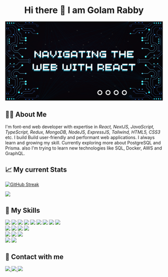 <h1 align='center'>Hi there 👋 I am Golam Rabby</h1>

![The San Juan Mountains are beautiful!](https://raw.githubusercontent.com/rabby4/rabby4/main/images/banner.png "San Juan Mountains")

## 🙋‍♂️ About Me

I'm font-end web developer with expertise in _React, NextJS, JavaScript, TypeScript, Redux, MongoDB, NodeJS, ExpressJS, Tailwind, HTML5, CSS3_ etc. I build Build user-friendly and performant web applications. I always learn and growing my skill. Currently exploring more about PostgreSQL and Prisma. also I'm trying to learn new technologies like SQL, Docker, AWS and GraphQL.

## 📈 My current Stats

[![GitHub Streak](https://github-readme-streak-stats.herokuapp.com?user=rabby4&theme=react&hide_border=true&date_format=j%20M%5B%20Y%5D&background=00000075)](https://git.io/streak-stats)

![](http://github-profile-summary-cards.vercel.app/api/cards/profile-details?username=rabby4&theme=react)

## 🥇 My Skills

<img src="https://img.shields.io/badge/HTML5-E34F26?style=for-the-badge&logo=html5&logoColor=white"/>
<img src="https://img.shields.io/badge/CSS3-1572B6?style=for-the-badge&logo=css3&logoColor=white"/>
<img src="https://img.shields.io/badge/JavaScript-323330?style=for-the-badge&logo=javascript&logoColor=F7DF1E"/>
<img src="https://img.shields.io/badge/TypeScript-007ACC?style=for-the-badge&logo=typescript&logoColor=white"/>
<img src="https://img.shields.io/badge/React-20232A?style=for-the-badge&logo=react&logoColor=61DAFB"/>
<img src="https://img.shields.io/badge/next%20js-000000?style=for-the-badge&logo=nextdotjs&logoColor=white"/>
<img src="https://img.shields.io/badge/Redux-593D88?style=for-the-badge&logo=redux&logoColor=white"/>
<img src="https://img.shields.io/badge/Tailwind_CSS-38B2AC?style=for-the-badge&logo=tailwind-css&logoColor=white"/>
<img src="https://img.shields.io/badge/Bootstrap-563D7C?style=for-the-badge&logo=bootstrap&logoColor=white"/>
<br />
<img src="https://img.shields.io/badge/Node%20js-339933?style=for-the-badge&logo=nodedotjs&logoColor=white"/>
<img src="https://img.shields.io/badge/Express%20js-000000?style=for-the-badge&logo=express&logoColor=white"/>
<img src="https://img.shields.io/badge/MongoDB-4EA94B?style=for-the-badge&logo=mongodb&logoColor=white" />
<img src="https://img.shields.io/badge/JWT-000000?style=for-the-badge&logo=JSON%20web%20tokens&logoColor=white" />
<br />
<img src="https://img.shields.io/badge/Ant%20Design-1890FF?style=for-the-badge&logo=antdesign&logoColor=white" />
<img src="https://img.shields.io/badge/shadcn%2Fui-000000?style=for-the-badge&logo=shadcnui&logoColor=white" />
<img src="https://img.shields.io/badge/Material%20UI-007FFF?style=for-the-badge&logo=mui&logoColor=white" />
<br />
<img src="https://img.shields.io/badge/firebase-ffca28?style=for-the-badge&logo=firebase&logoColor=black" />
<img src="https://img.shields.io/badge/Vercel-000000?style=for-the-badge&logo=vercel&logoColor=white" />

## 📩 Contact with me

<a href="https://www.linkedin.com/in/developer-rabby" target="_blank">
<img src="https://img.shields.io/badge/LinkedIn-0077B5?style=for-the-badge&logo=linkedin&logoColor=white" />
</a>
<a href="https://twitter.com/DeveloperRabby" target="_blank">
<img src="https://img.shields.io/badge/Twitter-1DA1F2?style=for-the-badge&logo=twitter&logoColor=white" />
</a>
<a href="https://www.facebook.com/developerRabby6" target="_blank">
<img src="https://img.shields.io/badge/Facebook-1877F2?style=for-the-badge&logo=facebook&logoColor=white" />
</a>
